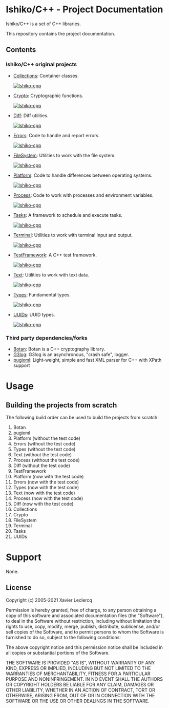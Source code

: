 # Ishiko/C++ - Project Documentation

Ishiko/C++ is a set of C++ libraries.

This repository contains the project documentation.

## Contents

### Ishiko/C++ original projects

- [Collections](https://github.com/Ishiko-cpp/Collections): Container classes.

  [![Ishiko-cpp](https://circleci.com/gh/Ishiko-cpp/Collections.svg?style=shield)](https://circleci.com/gh/Ishiko-cpp/Collections)

- [Crypto](https://github.com/Ishiko-cpp/Crypto): Cryptographic functions.

  [![Ishiko-cpp](https://circleci.com/gh/Ishiko-cpp/Crypto.svg?style=shield)](https://circleci.com/gh/Ishiko-cpp/Crypto)

- [Diff](https://github.com/Ishiko-cpp/Diff): Diff utilities.

  [![Ishiko-cpp](https://circleci.com/gh/Ishiko-cpp/Diff.svg?style=shield)](https://circleci.com/gh/Ishiko-cpp/Diff)

- [Errors](https://github.com/Ishiko-cpp/Errors): Code to handle and report errors.

  [![Ishiko-cpp](https://circleci.com/gh/Ishiko-cpp/Errors.svg?style=shield)](https://circleci.com/gh/Ishiko-cpp/Errors)

- [FileSystem](https://github.com/Ishiko-cpp/FileSystem): Utilities to work with the file system.

  [![Ishiko-cpp](https://circleci.com/gh/Ishiko-cpp/FileSystem.svg?style=shield)](https://circleci.com/gh/Ishiko-cpp/FileSystem)

- [Platform](https://github.com/Ishiko-cpp/Platform): Code to handle differences between operating systems.

  [![Ishiko-cpp](https://circleci.com/gh/Ishiko-cpp/Platform.svg?style=shield)](https://circleci.com/gh/Ishiko-cpp/Platform)

- [Process](https://github.com/Ishiko-cpp/Process): Code to work with processes and environment variables.

  [![Ishiko-cpp](https://circleci.com/gh/Ishiko-cpp/Process.svg?style=shield)](https://circleci.com/gh/Ishiko-cpp/Process)

- [Tasks](https://github.com/Ishiko-cpp/Tasks): A framework to schedule and execute tasks.

  [![Ishiko-cpp](https://circleci.com/gh/Ishiko-cpp/Tasks.svg?style=shield)](https://circleci.com/gh/Ishiko-cpp/Tasks)

- [Terminal](https://github.com/Ishiko-cpp/Terminal): Utilities to work with terminal input and output.

  [![Ishiko-cpp](https://circleci.com/gh/Ishiko-cpp/Terminal.svg?style=shield)](https://circleci.com/gh/Ishiko-cpp/Terminal)

- [TestFramework](https://github.com/Ishiko-cpp/TestFramework): A C++ test framework.

  [![Ishiko-cpp](https://circleci.com/gh/Ishiko-cpp/TestFramework.svg?style=shield)](https://circleci.com/gh/Ishiko-cpp/TestFramework)

- [Text](https://github.com/Ishiko-cpp/Text): Utilities to work with text data.

  [![Ishiko-cpp](https://circleci.com/gh/Ishiko-cpp/Text.svg?style=shield)](https://circleci.com/gh/Ishiko-cpp/Text)

- [Types](https://github.com/Ishiko-cpp/Types): Fundamental types.

  [![Ishiko-cpp](https://circleci.com/gh/Ishiko-cpp/Types.svg?style=shield)](https://circleci.com/gh/Ishiko-cpp/Types)

- [UUIDs](https://github.com/Ishiko-cpp/UUIDs): UUID types.

  [![Ishiko-cpp](https://circleci.com/gh/Ishiko-cpp/UUIDs.svg?style=shield)](https://circleci.com/gh/Ishiko-cpp/UUIDs)

### Third party dependencies/forks

- [Botan](https://github.com/Ishiko-cpp/botan): Botan is a C++ cryptography library.
- [G3log](https://github.com/Ishiko-cpp/g3log): G3log is an asynchronous, "crash safe", logger.
- [pugixml](https://github.com/Ishiko-cpp/pugixml): Light-weight, simple and fast XML parser for C++ with XPath support

# Usage

## Building the projects from scratch

The following build order can be used to build the projects from scratch:

1. Botan
1. pugixml
1. Platform (without the test code)
1. Errors (without the test code)
1. Types (without the test code)
1. Text (without the test code)
1. Process (without the test code)
1. Diff (without the test code)
1. TestFramework
1. Platform (now with the test code)
1. Errors (now with the test code)
1. Types (now with the test code)
1. Text (now with the test code)
1. Process (now with the test code)
1. Diff (now with the test code)
1. Collections
1. Crypto
1. FileSystem
1. Terminal
1. Tasks
1. UUIDs

# Support

None.

## License

Copyright (c) 2005-2021 Xavier Leclercq

Permission is hereby granted, free of charge, to any person obtaining a
copy of this software and associated documentation files (the "Software"),
to deal in the Software without restriction, including without limitation
the rights to use, copy, modify, merge, publish, distribute, sublicense,
and/or sell copies of the Software, and to permit persons to whom the
Software is furnished to do so, subject to the following conditions:

The above copyright notice and this permission notice shall be included in
all copies or substantial portions of the Software.

THE SOFTWARE IS PROVIDED "AS IS", WITHOUT WARRANTY OF ANY KIND, EXPRESS OR
IMPLIED, INCLUDING BUT NOT LIMITED TO THE WARRANTIES OF MERCHANTABILITY,
FITNESS FOR A PARTICULAR PURPOSE AND NONINFRINGEMENT. IN NO EVENT SHALL
THE AUTHORS OR COPYRIGHT HOLDERS BE LIABLE FOR ANY CLAIM, DAMAGES OR OTHER
LIABILITY, WHETHER IN AN ACTION OF CONTRACT, TORT OR OTHERWISE, ARISING
FROM, OUT OF OR IN CONNECTION WITH THE SOFTWARE OR THE USE OR OTHER DEALINGS
IN THE SOFTWARE.
